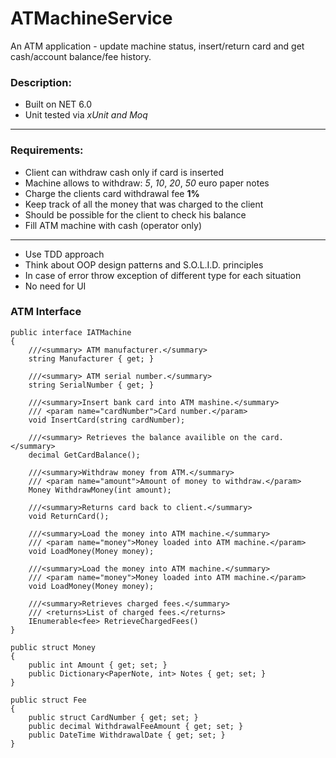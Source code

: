 # ATMachineService
An ATM application - update machine status, insert/return card and get cash/account balance/fee history.

### Description:

- Built on NET 6.0
- Unit tested via *xUnit and Moq*

---

### Requirements:

- Client can withdraw cash only if card is inserted
- Machine allows to withdraw: *5*, *10*, *20*, *50* euro paper notes
- Charge the clients card withdrawal fee **1%**
- Keep track of all the money that was charged to the client
- Should be possible for the client to check his balance
- Fill ATM machine with cash (operator only)

---
- Use TDD approach
- Think about OOP design patterns and S.O.L.I.D. principles
- In case of error throw exception of different type for each situation
- No need for UI

### ATM Interface

``` 
public interface IATMachine
{
    ///<summary> ATM manufacturer.</summary>
    string Manufacturer { get; }

    ///<summary> ATM serial number.</summary>
    string SerialNumber { get; }

    ///<summary>Insert bank card into ATM mashine.</summary>
    /// <param name="cardNumber">Card number.</param>
    void InsertCard(string cardNumber);

    ///<summary> Retrieves the balance availible on the card.</summary>
    decimal GetCardBalance(); 

    ///<summary>Withdraw money from ATM.</summary>
    /// <param name="amount">Amount of money to withdraw.</param>
    Money WithdrawMoney(int amount);

    ///<summary>Returns card back to client.</summary>
    void ReturnCard();

    ///<summary>Load the money into ATM machine.</summary>
    /// <param name="money">Money loaded into ATM machine.</param>
    void LoadMoney(Money money);

    ///<summary>Load the money into ATM machine.</summary>
    /// <param name="money">Money loaded into ATM machine.</param>
    void LoadMoney(Money money);

    ///<summary>Retrieves charged fees.</summary>
    /// <returns>List of charged fees.</returns>
    IEnumerable<fee> RetrieveChargedFees()
}

public struct Money
{
    public int Amount { get; set; }
    public Dictionary<PaperNote, int> Notes { get; set; }
}

public struct Fee
{
    public struct CardNumber { get; set; }
    public decimal WithdrawalFeeAmount { get; set; }
    public DateTime WithdrawalDate { get; set; }
}
```
